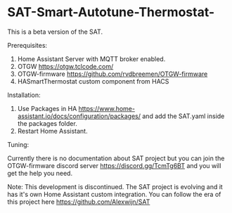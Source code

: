 # SAT-Smart-Autotune-Thermostat-

This is a beta version of the SAT. 

Prerequisites:

1. Home Assistant Server with MQTT broker enabled.
2. OTGW https://otgw.tclcode.com/
3. OTGW-firmware https://github.com/rvdbreemen/OTGW-firmware
4. HASmartThermostat custom component from HACS

Installation:

1. Use Packages in HA https://www.home-assistant.io/docs/configuration/packages/ and add the SAT.yaml inside the packages folder.
2. Restart Home Assistant.

Tuning:

Currently there is no documentation about SAT project but you can join the OTGW-firmware discord server https://discord.gg/TcmTg6BT and you will get the help you need.


Note:
This development is discontinued. The SAT project is evolving and it has it's own Home Assistant custom integration. You can follow the era of this project here https://github.com/Alexwijn/SAT
